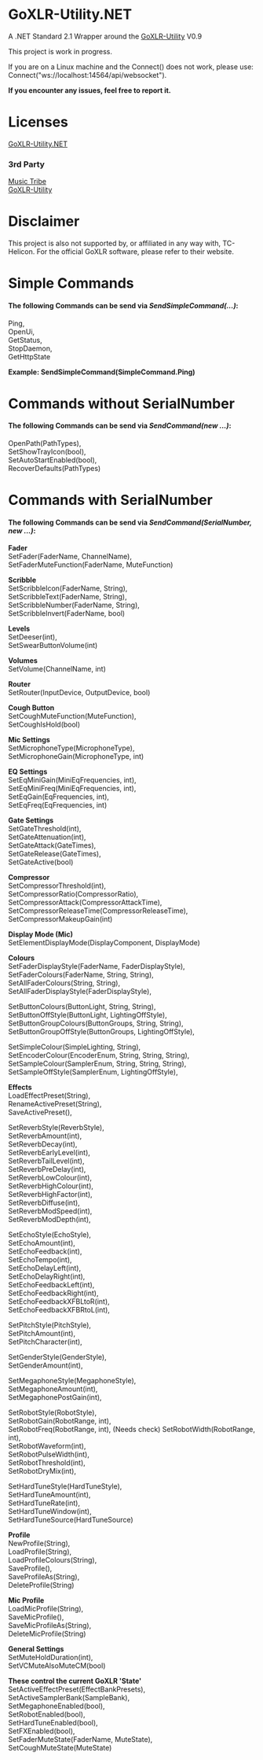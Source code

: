 # GoXLR-Utility.NET
A .NET Standard 2.1 Wrapper around the [GoXLR-Utility](https://github.com/GoXLR-on-Linux) V0.9

This project is work in progress.

If you are on a Linux machine and the Connect() does not work, please use: Connect("ws://localhost:14564/api/websocket").

**If you encounter any issues, feel free to report it.**

# Licenses
[GoXLR-Utility.NET](https://github.com/JulanDeAlb/GoXLR-Utility.NET/blob/develop/LICENSE)

### 3rd Party
[Music Tribe](https://github.com/JulanDeAlb/GoXLR-Utility.NET/blob/develop/LICENSE-3RD-PARTY-MUSIC-TRIBE)  
[GoXLR-Utility](https://github.com/JulanDeAlb/GoXLR-Utility.NET/blob/develop/LICENSE-3RD-PARTY-GOXLR-UTILITY)

# Disclaimer
This project is also not supported by, or affiliated in any way with, TC-Helicon. For the official GoXLR software,
please refer to their website.

# Simple Commands
#### The following Commands can be send via ***SendSimpleCommand(...)***:

Ping,  
OpenUi,  
GetStatus,  
StopDaemon,  
GetHttpState

**Example: SendSimpleCommand(SimpleCommand.Ping)**

# Commands without SerialNumber
#### The following Commands can be send via ***SendCommand(new ...)***:

OpenPath(PathTypes),  
SetShowTrayIcon(bool),  
SetAutoStartEnabled(bool),  
RecoverDefaults(PathTypes)

# Commands with SerialNumber
#### The following Commands can be send via ***SendCommand(SerialNumber, new ...)***:

**Fader**  
SetFader(FaderName, ChannelName),  
SetFaderMuteFunction(FaderName, MuteFunction)

**Scribble**  
SetScribbleIcon(FaderName, String),  
SetScribbleText(FaderName, String),  
SetScribbleNumber(FaderName, String),  
SetScribbleInvert(FaderName, bool)

**Levels**  
SetDeeser(int),  
SetSwearButtonVolume(int)

**Volumes**  
SetVolume(ChannelName, int)

**Router**  
SetRouter(InputDevice, OutputDevice, bool)

**Cough Button**  
SetCoughMuteFunction(MuteFunction),  
SetCoughIsHold(bool)

**Mic Settings**  
SetMicrophoneType(MicrophoneType),  
SetMicrophoneGain(MicrophoneType, int)

**EQ Settings**  
SetEqMiniGain(MiniEqFrequencies, int),  
SetEqMiniFreq(MiniEqFrequencies, int),  
SetEqGain(EqFrequencies, int),  
SetEqFreq(EqFrequencies, int)

**Gate Settings**  
SetGateThreshold(int),  
SetGateAttenuation(int),  
SetGateAttack(GateTimes),  
SetGateRelease(GateTimes),  
SetGateActive(bool)

**Compressor**  
SetCompressorThreshold(int),  
SetCompressorRatio(CompressorRatio),  
SetCompressorAttack(CompressorAttackTime),  
SetCompressorReleaseTime(CompressorReleaseTime),  
SetCompressorMakeupGain(int)

**Display Mode (Mic)**  
SetElementDisplayMode(DisplayComponent, DisplayMode)

**Colours**  
SetFaderDisplayStyle(FaderName, FaderDisplayStyle),  
SetFaderColours(FaderName, String, String),  
SetAllFaderColours(String, String),  
SetAllFaderDisplayStyle(FaderDisplayStyle),

SetButtonColours(ButtonLight, String, String),  
SetButtonOffStyle(ButtonLight, LightingOffStyle),  
SetButtonGroupColours(ButtonGroups, String, String),  
SetButtonGroupOffStyle(ButtonGroups, LightingOffStyle),

SetSimpleColour(SimpleLighting, String),  
SetEncoderColour(EncoderEnum, String, String, String),  
SetSampleColour(SamplerEnum, String, String, String),  
SetSampleOffStyle(SamplerEnum, LightingOffStyle),

**Effects**  
LoadEffectPreset(String),  
RenameActivePreset(String),  
SaveActivePreset(),

SetReverbStyle(ReverbStyle),  
SetReverbAmount(int),  
SetReverbDecay(int),  
SetReverbEarlyLevel(int),  
SetReverbTailLevel(int),  
SetReverbPreDelay(int),  
SetReverbLowColour(int),  
SetReverbHighColour(int),  
SetReverbHighFactor(int),  
SetReverbDiffuse(int),  
SetReverbModSpeed(int),  
SetReverbModDepth(int),

SetEchoStyle(EchoStyle),  
SetEchoAmount(int),  
SetEchoFeedback(int),  
SetEchoTempo(int),  
SetEchoDelayLeft(int),  
SetEchoDelayRight(int),  
SetEchoFeedbackLeft(int),  
SetEchoFeedbackRight(int),  
SetEchoFeedbackXFBLtoR(int),  
SetEchoFeedbackXFBRtoL(int),

SetPitchStyle(PitchStyle),  
SetPitchAmount(int),  
SetPitchCharacter(int),

SetGenderStyle(GenderStyle),  
SetGenderAmount(int),

SetMegaphoneStyle(MegaphoneStyle),  
SetMegaphoneAmount(int),  
SetMegaphonePostGain(int),

SetRobotStyle(RobotStyle),  
SetRobotGain(RobotRange, int),  
SetRobotFreq(RobotRange, int),   (Needs check)
SetRobotWidth(RobotRange, int),  
SetRobotWaveform(int),  
SetRobotPulseWidth(int),  
SetRobotThreshold(int),  
SetRobotDryMix(int),

SetHardTuneStyle(HardTuneStyle),  
SetHardTuneAmount(int),  
SetHardTuneRate(int),  
SetHardTuneWindow(int),  
SetHardTuneSource(HardTuneSource)

**Profile**  
NewProfile(String),  
LoadProfile(String),  
LoadProfileColours(String),  
SaveProfile(),  
SaveProfileAs(String),  
DeleteProfile(String)

**Mic Profile**  
LoadMicProfile(String),  
SaveMicProfile(),  
SaveMicProfileAs(String),  
DeleteMicProfile(String)

**General Settings**  
SetMuteHoldDuration(int),  
SetVCMuteAlsoMuteCM(bool)

**These control the current GoXLR 'State'**  
SetActiveEffectPreset(EffectBankPresets),  
SetActiveSamplerBank(SampleBank),  
SetMegaphoneEnabled(bool),  
SetRobotEnabled(bool),  
SetHardTuneEnabled(bool),  
SetFXEnabled(bool),  
SetFaderMuteState(FaderName, MuteState),  
SetCoughMuteState(MuteState)